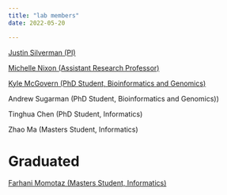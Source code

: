 ```yaml
---
title: "lab members"
date: 2022-05-20

---
```


[Justin Silverman (PI)](http://justin-silverman.com)

[Michelle Nixon (Assistant Research Professor)](https://ist.psu.edu/directory/map5672)

[Kyle McGovern (PhD Student, Bioinformatics and Genomics)](https://www.huck.psu.edu/people/kyle-mcgovern)

Andrew Sugarman (PhD Student, Bioinformatics and Genomics))

Tinghua Chen (PhD Student, Informatics)

Zhao Ma (Masters Student, Informatics)

# Graduated

[Farhani Momotaz (Masters Student, Informatics)](https://ist.psu.edu/directory/fbm5122)
